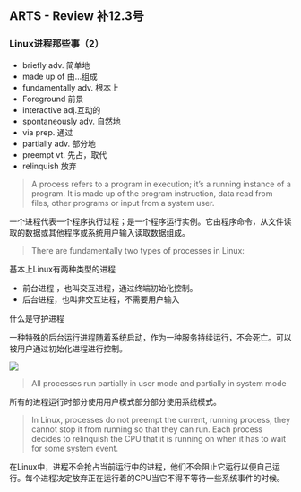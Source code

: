 ## ARTS - Review 补12.3号
### Linux进程那些事（2）

* briefly adv. 简单地
* made up of  由...组成
* fundamentally adv. 根本上
* Foreground 前景
* interactive adj.互动的
* spontaneously adv. 自然地
* via prep. 通过
* partially adv. 部分地
* preempt vt. 先占，取代
* relinquish 放弃


> A process refers to a program in execution; it’s a running instance of a 
> program. It is made up of the program instruction, data read from files, other 
> programs or input from a system user. 

一个进程代表一个程序执行过程；是一个程序运行实例。它由程序命令，从文件读取的数据或其他程序或系统用户输入读取数据组成。


> There are fundamentally two types of processes in Linux:

基本上Linux有两种类型的进程

* 前台进程 ，也叫交互进程，通过终端初始化控制。
* 后台进程，也叫非交互进程，不需要用户输入

什么是守护进程

一种特殊的后台运行进程随着系统启动，作为一种服务持续运行，不会死亡。可以被用户通过初始化进程进行控制。


![](https://www.tecmint.com/wp-content/uploads/2017/03/ProcessState.png)


> All processes run partially in user mode and partially in system mode

所有的进程运行时部分使用用户模式部分部分使用系统模式。

> In Linux, processes do not preempt the current, running process, they cannot stop it from running so that they can run. Each process decides to relinquish the CPU that it is running on when it has to wait for some system event. 

在Linux中，进程不会抢占当前运行中的进程，他们不会阻止它运行以便自己运行。每个进程决定放弃正在运行着的CPU当它不得不等待一些系统事件的时候。




